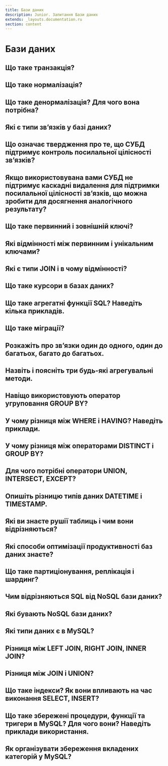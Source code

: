 ```yaml
---
title: Бази даних
description: Junior. Запитання Бази даних
extends: _layouts.documentation.ru
section: content
---
```


# Бази даних

## Що таке транзакція?

## Що таке нормалізація?

## Що таке денормалізація? Для чого вона потрібна?

## Які є типи зв’язків у базі даних?

## Що означає твердження про те, що СУБД підтримує контроль посилальної цілісності зв’язків?

## Якщо використовувана вами СУБД не підтримує каскадні видалення для підтримки посилальної цілісності зв’язків, що можна зробити для досягнення аналогічного результату?

## Що таке первинний і зовнішній ключі?

## Які відмінності між первинним і унікальним ключами?

## Які є типи JOIN і в чому відмінності?

## Що таке курсори в базах даних?

## Що таке агрегатні функції SQL? Наведіть кілька прикладів.

## Що таке міграції?

## Розкажіть про зв’язки один до одного, один до багатьох, багато до багатьох.

## Назвіть і поясніть три будь-які агрегувальні методи.

## Навіщо використовують оператор угруповання GROUP BY?

## У чому різниця між WHERE і HAVING? Наведіть приклади.

## У чому різниця між операторами DISTINCT і GROUP BY?

## Для чого потрібні оператори UNION, INTERSECT, EXCEPT?

## Опишіть різницю типів даних DATETIME і TIMESTAMP.

## Які ви знаєте рушії таблиць і чим вони відрізняються?

## Які способи оптимізації продуктивності баз даних знаєте?

## Що таке партиціонування, реплікація і шардинг?

## Чим відрізняються SQL від NoSQL бази даних?

## Які бувають NoSQL бази даних?

## Які типи даних є в MySQL?

## Різниця між LEFT JOIN, RIGHT JOIN, INNER JOIN?

## Різниця між JOIN і UNION?

## Що таке індекси? Як вони впливають на час виконання SELECT, INSERT?

## Що таке збережені процедури, функції та тригери в MySQL? Для чого вони? Наведіть приклади використання.

## Як організувати збереження вкладених категорій у MySQL?